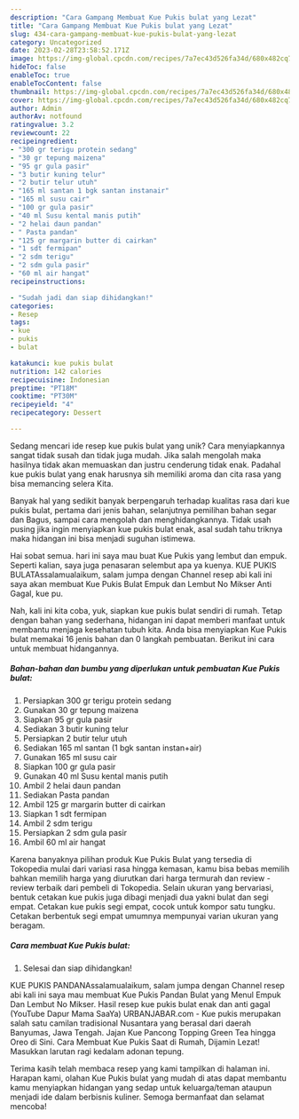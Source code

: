 ```yaml
---
description: "Cara Gampang Membuat Kue Pukis bulat yang Lezat"
title: "Cara Gampang Membuat Kue Pukis bulat yang Lezat"
slug: 434-cara-gampang-membuat-kue-pukis-bulat-yang-lezat
category: Uncategorized
date: 2023-02-28T23:58:52.171Z
image: https://img-global.cpcdn.com/recipes/7a7ec43d526fa34d/680x482cq70/kue-pukis-bulat-foto-resep-utama.jpg
hideToc: false
enableToc: true
enableTocContent: false
thumbnail: https://img-global.cpcdn.com/recipes/7a7ec43d526fa34d/680x482cq70/kue-pukis-bulat-foto-resep-utama.jpg
cover: https://img-global.cpcdn.com/recipes/7a7ec43d526fa34d/680x482cq70/kue-pukis-bulat-foto-resep-utama.jpg
author: Admin
authorAv: notfound
ratingvalue: 3.2
reviewcount: 22
recipeingredient:
- "300 gr terigu protein sedang"
- "30 gr tepung maizena"
- "95 gr gula pasir"
- "3 butir kuning telur"
- "2 butir telur utuh"
- "165 ml santan 1 bgk santan instanair"
- "165 ml susu cair"
- "100 gr gula pasir"
- "40 ml Susu kental manis putih"
- "2 helai daun pandan"
- " Pasta pandan"
- "125 gr margarin butter di cairkan"
- "1 sdt fermipan"
- "2 sdm terigu"
- "2 sdm gula pasir"
- "60 ml air hangat"
recipeinstructions:

- "Sudah jadi dan siap dihidangkan!"
categories:
- Resep
tags:
- kue
- pukis
- bulat

katakunci: kue pukis bulat 
nutrition: 142 calories
recipecuisine: Indonesian
preptime: "PT18M"
cooktime: "PT30M"
recipeyield: "4"
recipecategory: Dessert

---
```





Sedang mencari ide resep kue pukis bulat yang unik? Cara menyiapkannya sangat tidak susah dan tidak juga mudah. Jika salah mengolah maka hasilnya tidak akan memuaskan dan justru cenderung tidak enak. Padahal kue pukis bulat yang enak harusnya sih memiliki aroma dan cita rasa yang bisa memancing selera Kita.





Banyak hal yang sedikit banyak berpengaruh terhadap kualitas rasa dari kue pukis bulat, pertama dari jenis bahan, selanjutnya pemilihan bahan segar dan Bagus, sampai cara mengolah dan menghidangkannya. Tidak usah pusing jika ingin menyiapkan kue pukis bulat enak,      asal sudah tahu triknya maka hidangan ini bisa menjadi suguhan istimewa.














Hai sobat semua. hari ini saya mau buat Kue Pukis yang lembut dan empuk. Seperti kalian, saya juga penasaran selembut apa ya kuenya. KUE PUKIS BULATAssalamualaikum, salam jumpa dengan Channel resep abi kali ini saya akan membuat Kue Pukis Bulat Empuk dan Lembut No Mikser Anti Gagal, kue pu.






Nah, kali ini kita coba, yuk, siapkan kue pukis bulat sendiri di rumah. Tetap dengan bahan yang sederhana, hidangan ini dapat memberi manfaat untuk membantu menjaga kesehatan tubuh kita. Anda bisa menyiapkan Kue Pukis bulat memakai 16 jenis bahan dan 0 langkah pembuatan. Berikut ini cara untuk membuat hidangannya.

<!--inarticleads1-->

##### Bahan-bahan dan bumbu yang diperlukan untuk pembuatan Kue Pukis bulat:

1. Persiapkan 300 gr terigu protein sedang
1. Gunakan 30 gr tepung maizena
1. Siapkan 95 gr gula pasir
1. Sediakan 3 butir kuning telur
1. Persiapkan 2 butir telur utuh
1. Sediakan 165 ml santan (1 bgk santan instan+air)
1. Gunakan 165 ml susu cair
1. Siapkan 100 gr gula pasir
1. Gunakan 40 ml Susu kental manis putih
1. Ambil 2 helai daun pandan
1. Sediakan  Pasta pandan
1. Ambil 125 gr margarin butter di cairkan
1. Siapkan 1 sdt fermipan
1. Ambil 2 sdm terigu
1. Persiapkan 2 sdm gula pasir
1. Ambil 60 ml air hangat


Karena banyaknya pilihan produk Kue Pukis Bulat yang tersedia di Tokopedia mulai dari variasi rasa hingga kemasan, kamu bisa bebas memilih bahkan memilih harga yang diurutkan dari harga termurah dan review - review terbaik dari pembeli di Tokopedia. Selain ukuran yang bervariasi, bentuk cetakan kue pukis juga dibagi menjadi dua yakni bulat dan segi empat. Cetakan kue pukis segi empat, cocok untuk kompor satu tungku. Cetakan berbentuk segi empat umumnya mempunyai varian ukuran yang beragam. 

<!--inarticleads2-->

##### Cara membuat Kue Pukis bulat:


1. Selesai dan siap dihidangkan!

KUE PUKIS PANDANAssalamualaikum, salam jumpa dengan Channel resep abi kali ini saya mau membuat Kue Pukis Pandan Bulat yang Menul Empuk Dan Lembut No Mikser. Hasil resep kue pukis bulat enak dan anti gagal (YouTube Dapur Mama SaaYa) URBANJABAR.com - Kue pukis merupakan salah satu camilan tradisional Nusantara yang berasal dari daerah Banyumas, Jawa Tengah. Jajan Kue Pancong Topping Green Tea hingga Oreo di Sini. Cara Membuat Kue Pukis Saat di Rumah, Dijamin Lezat! Masukkan larutan ragi kedalam adonan tepung. 

Terima kasih telah membaca resep yang kami tampilkan di halaman ini. Harapan kami, olahan Kue Pukis bulat yang mudah di atas dapat membantu kamu menyiapkan hidangan yang sedap untuk keluarga/teman ataupun menjadi ide dalam berbisnis kuliner. Semoga bermanfaat dan selamat mencoba!
